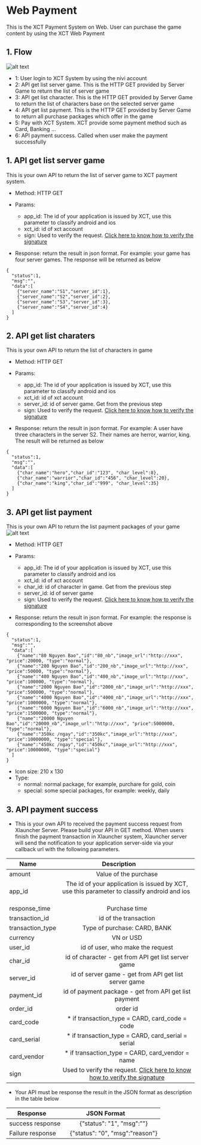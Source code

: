 # Web Payment
This is the XCT Payment System on Web. User can purchase the game content by using the XCT Web Payment
## 1. Flow
![alt text](https://github.com/xctcorporation/ServerIntegration/blob/master/webpayment_flow.jpg)

- 1: User login to XCT System by using the nivi account
- 2: API get list server game. This is the HTTP GET provided by Server Game to return the list of server game 
- 3: API get list character. This is the HTTP GET provided by Server Game to return the list of characters base on the selected server game 
- 4: API get list payment. This is the HTTP GET provided by Server Game to return all purchase packages which offer in the game
- 5: Pay with XCT System. XCT provide some payment method such as Card, Banking ...
- 6: API payment success. Called when user make the payment successfully

## 1. API get list server game
This is your own API to return the list of server game to XCT payment system.
- Method: HTTP GET
- Params: 
  + app_id: The id of your application is issued by XCT, use this parameter to classify android and ios
  + xct_id: id of xct account
  + sign: Used to verify the request. [Click here to know how to verify the signature](https://github.com/xctcorporation/ServerIntegration/blob/master/HowToCreateSignature.md#21-api-get-list-server-game)
  
- Response: return the result in json format. For example: your game has four server games. The response will be returned as below
```
{
  "status":1,
  "msg":"",
  "data":[
    {"server_name":"S1","server_id":1},
    {"server_name":"S2","server_id":2},
    {"server_name":"S3","server_id":3},
    {"server_name":"S4","server_id":4}
  ]
}
```

## 2. API get list charaters
This is your own API to return the list of characters in game
- Method: HTTP GET
- Params: 
  + app_id: The id of your application is issued by XCT, use this parameter to classify android and ios
  + xct_id: id of xct account
  + server_id: id of server game. Get from the previous step
  + sign: Used to verify the request. [Click here to know how to verify the signature](https://github.com/xctcorporation/ServerIntegration/blob/master/HowToCreateSignature.md#22-api-get-list-characters)
  
- Response: return the result in json format. For example: A user have three characters in the server S2. Their names are herror, warrior, king. The result will be returned as below
```
{
  "status":1,
  "msg":"",
  "data":[
    {"char_name":"hero","char_id":"123", "char_level":8},
    {"char_name":"warrior","char_id":"456", "char_level":20},
    {"char_name":"king","char_id":"999", "char_level":35}
  ]
}
```

## 3. API get list payment
This is your own API to return the list payment packages of your game
![alt text](https://github.com/xctcorporation/ServerIntegration/blob/master/payment_packages.png)

- Method: HTTP GET
- Params: 
  + app_id: The id of your application is issued by XCT, use this parameter to classify android and ios
  + xct_id: id of xct account
  + char_id: id of character in game. Get from the previous step
  + server_id: id of server game
  + sign: Used to verify the request. [Click here to know how to verify the signature](https://github.com/xctcorporation/ServerIntegration/blob/master/HowToCreateSignature.md#23-api-get-list-payment)
  
- Response: return the result in json format. For example: the response is corresponding to the screenshot above
```
{
  "status":1,
  "msg":"",
  "data":[
    {"name":"80 Nguyen Bao","id":"80_nb","image_url":"http://xxx", "price":20000, "type":"normal"},
    {"name":"200 Nguyen Bao","id":"200_nb","image_url":"http://xxx", "price":50000, "type":"normal"},
    {"name":"400 Nguyen Bao","id":"400_nb","image_url":"http://xxx", "price":100000, "type":"normal"},
    {"name":"2000 Nguyen Bao","id":"2000_nb","image_url":"http://xxx", "price":500000, "type":"normal"},
    {"name":"4000 Nguyen Bao","id":"4000_nb","image_url":"http://xxx", "price":1000000, "type":"normal"},
    {"name":"6000 Nguyen Bao","id":"6000_nb","image_url":"http://xxx", "price":1500000, "type":"normal"},
    {"name":"20000 Nguyen Bao","id":"20000_nb","image_url":"http://xxx", "price":5000000, "type":"normal"},
    {"name":"350kc /ngay","id":"350kc","image_url":"http://xxx", "price":10000000, "type":"special"},
    {"name":"450kc /ngay","id":"450kc","image_url":"http://xxx", "price":10000000, "type":"special"}
  ]
}
```
- Icon size: 210 x 130
- Type:
  + normal: normal package, for example, purchare for gold, coin
  + special: some special packages, for example: weekly, daily

## 3. API payment success
- This is your own API to received the payment success request from Xlauncher Server. Please build your API in GET method. When users finish the payment transaction in Xlauncher system, Xlauncher server will send the notification to your application server-side via your callback url with the following parameters.

| Name        | Description           |
| ------------- |:-------------:|
| amount      | Value of the purchase |
| app_id      | The id of your application is issued by XCT, use this parameter to classify android and ios       |
| response_time | Purchase time|
| transaction_id | id of the transaction|
| transaction_type | Type of purchase: CARD, BANK|
| currency | VN or USD |
| user_id | id of user, who make the request|
| char_id | id of character - get from API get list server game|
| server_id | id of server game - get from API get list server game|
| payment_id | id of payment package - get from API get list payment|
| order_id | order id|
| card_code | * if transaction_type = CARD, card_code = code|
| card_serial | * if transaction_type = CARD, card_serial = serial|
| card_vendor | * if transaction_type = CARD, card_vendor = name|
| sign | Used to verify the request. [Click here to know how to verify the signature](https://github.com/xctcorporation/ServerIntegration/blob/master/HowToCreateSignature.md#24-api-web-payment-callback) |

- Your API must be response the result in the JSON format as description in the table below

| Response        |JSON Format            |
| ------------- |:-------------:|
| success response      | {"status": "1", "msg":""} |
| Failure response      | {"status": "0", "msg":"reason"} |
